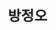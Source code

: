 ---
layout: hubs
key: Q12597573
title: 방정오
name: 방정오
image: 
description: TV조선 대표이사 전무
score: 3.548280266830676e-05
degree: 3
---